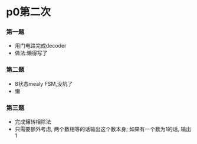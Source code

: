 # p0第二次

### 第一题

- 用门电路完成decoder
- 做法:懒得写了

### 第二题

- 8状态mealy FSM,没坑了
- 懒

### 第三题

- 完成辗转相除法
- 只需要额外考虑, 两个数相等的话输出这个数本身; 如果有一个数为1的话, 输出1

